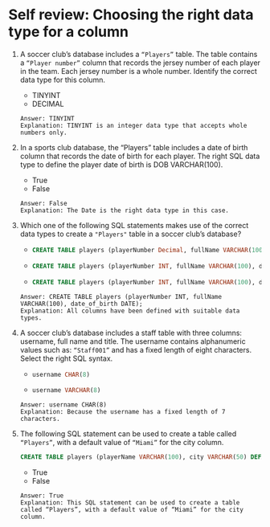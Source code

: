 # Self review: Choosing the right data type for a column

1. A soccer club’s database includes a `“Players”` table. The table contains a `“Player number”` column that records the jersey number of each player in the team. Each jersey number is a whole number. Identify the correct data type for this column.
    - TINYINT
    - DECIMAL
    ```
    Answer: TINYINT
    Explanation: TINYINT is an integer data type that accepts whole numbers only.
    ```

2. In a sports club database, the “Players” table includes a date of birth column that records the date of birth for each player. The right SQL data type to define the player date of birth is DOB VARCHAR(100).
    - True
    - False
    ```
    Answer: False
    Explanation: The Date is the right data type in this case.
    ```

3. Which one of the following SQL statements makes use of the correct data types to create a `"Players"` table in a soccer club’s database?
    -   ```sql
        CREATE TABLE players (playerNumber Decimal, fullName VARCHAR(100), date_of_birth DATE);
        ```
    -   ```sql
        CREATE TABLE players (playerNumber INT, fullName VARCHAR(100), date_of_birth CHAR);
        ```
    -   ```sql
        CREATE TABLE players (playerNumber INT, fullName VARCHAR(100), date_of_birth DATE);
        ```
    ```
    Answer: CREATE TABLE players (playerNumber INT, fullName VARCHAR(100), date_of_birth DATE);
    Explanation: All columns have been defined with suitable data types.
    ```

4. A soccer club’s database includes a staff table with three columns: username, full name and title. The username contains alphanumeric values such as: `“Staff001”` and has a fixed length of eight characters. Select the right SQL syntax.
    -   ```sql
        username CHAR(8)
        ```
    -   ```sql
        username VARCHAR(8)
        ```
    ```
    Answer: username CHAR(8)
    Explanation: Because the username has a fixed length of 7 characters.
    ```

5. The following SQL statement can be used to create a table called `“Players”`, with a default value of `“Miami”` for the city column.
    ```sql
    CREATE TABLE players (playerName VARCHAR(100), city VARCHAR(50) DEFAULT “Miami”, age INT);
    ```
    - True
    - False
    ```
    Answer: True
    Explanation: This SQL statement can be used to create a table called “Players”, with a default value of “Miami” for the city column.
    ```